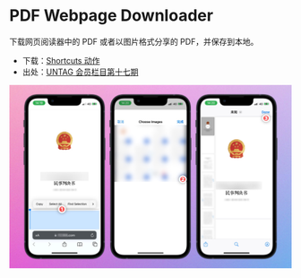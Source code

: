 # PDF Webpage Downloader

下载网页阅读器中的 PDF 或者以图片格式分享的 PDF，并保存到本地。

- 下载：[Shortcuts 动作](https://www.icloud.com/shortcuts/d190704ebbec4144a178d0d99d1a6b67)
- 出处：[UNTAG 会员栏目第十七期](https://utgd.net/article/10219)

![title](img.jpeg)
